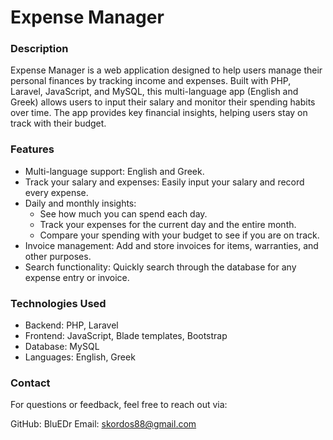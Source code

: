 # Expense Manager

### Description

Expense Manager is a web application designed to help users manage their personal finances by tracking income and expenses. Built with PHP, Laravel, JavaScript, and MySQL, this multi-language app (English and Greek) allows users to input their salary and monitor their spending habits over time. The app provides key financial insights, helping users stay on track with their budget.

### Features

+ Multi-language support: English and Greek.
+ Track your salary and expenses: Easily input your salary and record every expense.
+ Daily and monthly insights:
    - See how much you can spend each day.
    - Track your expenses for the current day and the entire month.
    - Compare your spending with your budget to see if you are on track.
+ Invoice management: Add and store invoices for items, warranties, and other purposes.
+ Search functionality: Quickly search through the database for any expense entry or invoice.


### Technologies Used

+ Backend: PHP, Laravel
+ Frontend: JavaScript, Blade templates, Bootstrap
+ Database: MySQL
+ Languages: English, Greek

### Contact

For questions or feedback, feel free to reach out via:

GitHub: BluEDr
Email: skordos88@gmail.com
